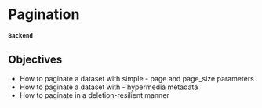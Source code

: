 # Pagination
#### `Backend`

## Objectives
- How to paginate a dataset with simple - page and page_size parameters
- How to paginate a dataset with - hypermedia metadata
- How to paginate in a deletion-resilient manner